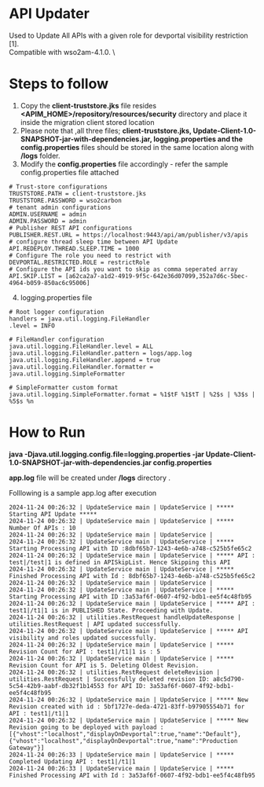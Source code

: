 # API Updater
Used to Update All APIs with a given role for devportal visibility restriction [1]. \
Compatible with wso2am-4.1.0. \

# Steps to follow

1. Copy the **client-truststore.jks**  file resides **<APIM_HOME>/repository/resources/security** directory and place it inside the migration client stored location 
2. Please note that ,all three files; **client-truststore.jks, Update-Client-1.0-SNAPSHOT-jar-with-dependencies.jar, logging.properties and the config.properties** files  should be stored in the same location along with **/logs** folder. 
3. Modify the **config.properties** file accordingly - refer the sample config.properties file attached 

```
# Trust-store configurations
TRUSTSTORE.PATH = client-truststore.jks
TRUSTSTORE.PASSWORD = wso2carbon
# tenant admin configurations
ADMIN.USERNAME = admin
ADMIN.PASSWORD = admin
# Publisher REST API configurations
PUBLISHER.REST.URL = https://localhost:9443/api/am/publisher/v3/apis
# configure thread sleep time between API Update
API.REDEPLOY.THREAD.SLEEP.TIME = 1000
# Configure The role you need to restrict with
DEVPORTAL.RESTRICTED.ROLE = restrictRole
# Configure the API ids you want to skip as comma seperated array
API.SKIP.LIST = [a62ca2a7-a1d2-4919-9f5c-642e36d07099,352a7d6c-5bec-4964-b059-850ac6c95006]
```
4. logging.properties file

```
# Root logger configuration
handlers = java.util.logging.FileHandler
.level = INFO

# FileHandler configuration
java.util.logging.FileHandler.level = ALL
java.util.logging.FileHandler.pattern = logs/app.log
java.util.logging.FileHandler.append = true
java.util.logging.FileHandler.formatter = java.util.logging.SimpleFormatter

# SimpleFormatter custom format
java.util.logging.SimpleFormatter.format = %1$tF %1$tT | %2$s | %3$s | %5$s %n
```
# How to Run

**java -Djava.util.logging.config.file=logging.properties -jar Update-Client-1.0-SNAPSHOT-jar-with-dependencies.jar config.properties**

**app.log** file will be created under **/logs** directory . 

Folllowing is a sample app.log after execution 

```
2024-11-24 00:26:32 | UpdateService main | UpdateService | ***** Starting API Update ***** 
2024-11-24 00:26:32 | UpdateService main | UpdateService | ***** Number Of APIs : 10 
2024-11-24 00:26:32 | UpdateService main | UpdateService |
2024-11-24 00:26:32 | UpdateService main | UpdateService | ***** Starting Processing API with ID :8dbf65b7-1243-4e6b-a748-c525b5fe65c2 
2024-11-24 00:26:32 | UpdateService main | UpdateService | ***** API : test|/test|1 is defined in APISkipList. Hence Skipping this API  
2024-11-24 00:26:32 | UpdateService main | UpdateService | ***** Finished Processing API with Id : 8dbf65b7-1243-4e6b-a748-c525b5fe65c2 
2024-11-24 00:26:32 | UpdateService main | UpdateService |  
2024-11-24 00:26:32 | UpdateService main | UpdateService | ***** Starting Processing API with ID :3a53af6f-0607-4f92-bdb1-ee5f4c48fb95 
2024-11-24 00:26:32 | UpdateService main | UpdateService | ***** API : test1|/t1|1 is in PUBLISHED State. Proceeding with Update. 
2024-11-24 00:26:32 | utilities.RestRequest handleUpdateResponse | utilities.RestRequest | API updated successfully. 
2024-11-24 00:26:32 | UpdateService main | UpdateService | ***** API visibility and roles updated successfully. 
2024-11-24 00:26:32 | UpdateService main | UpdateService | ***** Revision Count for API : test1|/t1|1 is : 5 
2024-11-24 00:26:32 | UpdateService main | UpdateService | ***** Revision Count for API is 5. Deleting Oldest Revision. 
2024-11-24 00:26:32 | utilities.RestRequest deleteRevision | utilities.RestRequest | Successfully deleted revision ID: a8c5d790-5c54-42b9-aabf-db32f1b14553 for API ID: 3a53af6f-0607-4f92-bdb1-ee5f4c48fb95 
2024-11-24 00:26:32 | UpdateService main | UpdateService | ***** New Revision created with id : 5bf1727e-deda-4721-83ff-b97905554b71 for API : test1|/t1|1 
2024-11-24 00:26:32 | UpdateService main | UpdateService | ***** New Revision going to be deployed with payload : [{"vhost":"localhost","displayOnDevportal":true,"name":"Default"}, {"vhost":"localhost","displayOnDevportal":true,"name":"Production Gateway"}] 
2024-11-24 00:26:33 | UpdateService main | UpdateService | ***** Completed Updating API : test1|/t1|1 
2024-11-24 00:26:33 | UpdateService main | UpdateService | ***** Finished Processing API with Id : 3a53af6f-0607-4f92-bdb1-ee5f4c48fb95 
```


